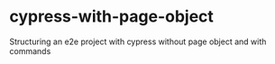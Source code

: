 # cypress-with-page-object
Structuring an e2e project with cypress without page object and with commands
